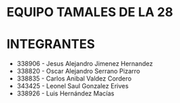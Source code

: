 # EQUIPO TAMALES DE LA 28

# INTEGRANTES

- 338906 - Jesus Alejandro Jimenez Hernandez
- 338820 - Oscar Alejandro Serrano Pizarro
- 338835 - Carlos Anibal Valdez Cordero
- 343425 - Leonel Saul Gonzalez Erives
- 338926 - Luis Hernández Macías
